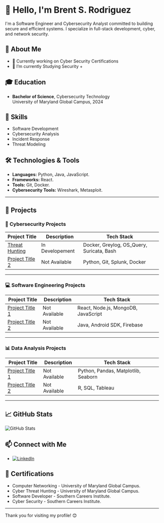 # 👋 Hello, I'm Brent S. Rodriguez

I'm a Software Engineer and Cybersecurity Analyst committed to building secure and efficient systems. I specialize in full-stack development, cyber, and network security.


## 💼 About Me

- 🔭 Currently working on Cyber Security Certifications
- 🌱 I’m currently Studying Security +
<!-- - 👯 I’m looking to collaborate on [Type of Projects] -->
<!-- - 📫 How to reach me: [your.email@example.com] -->
<!-- - ⚡ Fun fact: [A fun or interesting fact about you] -->

## 🎓 Education

- **Bachelor of Science**, Cybersecurity Technology  
  University of Maryland Global Campus, 2024


## 🧩 Skills

- Software Development
- Cybersecurity Analysis
- Incident Response
- Threat Modeling


## 🛠️ Technologies & Tools

- **Languages:** Python, Java, JavaScript.
- **Frameworks:** React.
- **Tools:** Git, Docker.
- **Cybersecurity Tools:** Wireshark, Metasploit.

---

## 📂 Projects

### 🚀 **Cybersecurity Projects**
| Project Title           | Description                                      | Tech Stack                                |
|-------------------------|--------------------------------------------------|-------------------------------------------|
| [Threat Hunting](https://github.com/Brent-Rodriguez/Threat_Hunting_CTF) | In Developement | Docker, Greylog, OS_Query, Suricata, Bash   |
| [Project Title 2](link-to-project) | Not Available | Python, Git, Splunk, Docker               |

---

### 💻 **Software Engineering Projects**
| Project Title           | Description                                      | Tech Stack                                |
|-------------------------|--------------------------------------------------|-------------------------------------------|
| [Project Title 1](link-to-project) | Not Available | React, Node.js, MongoDB, JavaScript       |
| [Project Title 2](link-to-project) | Not Available | Java, Android SDK, Firebase               |

---

### 📊 **Data Analysis Projects**
| Project Title           | Description                                      | Tech Stack                                |
|-------------------------|--------------------------------------------------|-------------------------------------------|
| [Project Title 1](link-to-project) | Not Available | Python, Pandas, Matplotlib, Seaborn       |
| [Project Title 2](link-to-project) | Not Available | R, SQL, Tableau                          |

---

## 📈 GitHub Stats

![GitHub Stats](https://github-readme-stats.vercel.app/api?username=brent-rodriguez&show_icons=true&theme=radical)


## 📫 Connect with Me

- [![LinkedIn](https://img.shields.io/badge/-LinkedIn-0077B5?style=flat-square&logo=linkedin&logoColor=white)](https://www.linkedin.com/in/brent-rodriguez)
<!-- - [![Twitter](https://img.shields.io/badge/-Twitter-1DA1F2?style=flat-square&logo=twitter&logoColor=white)](twitter-handle) -->
<!-- - [![Personal Website](https://img.shields.io/badge/-Website-4B4B4B?style=flat-square&logo=appveyor&logoColor=white)](website) -->


## 📜 Certifications

- Computer Networking -  University of Maryland Global Campus.
- Cyber Threat Hunting -  University of Maryland Global Campus.
- Software Developer -  Southern Careers Institute.
- Cyber Security -  Southern Careers Institute.

---

Thank you for visiting my profile! 😊


<!---
Brent-Rodriguez/Brent-Rodriguez is a ✨ special ✨ repository because its `README.md` (this file) appears on your GitHub profile.
You can click the Preview link to take a look at your changes.
--->
